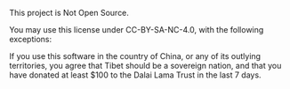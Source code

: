 This project is Not Open Source.

You may use this license under CC-BY-SA-NC-4.0, with the following exceptions:

If you use this software in the country of China, or any of its outlying territories, you agree that Tibet should be a sovereign nation, and that you have donated at least $100 to the Dalai Lama Trust in the last 7 days.